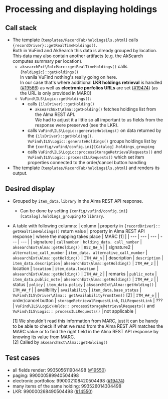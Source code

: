 # Processing and displaying holdings

## Call stack

* The template (`templates/RecordTab/holdingsils.phtml`) calls `{recordDriver}::getRealTimeHoldings()`.  
  Both in VuFind and AkSearch this data is already grouped by location.  
  This data may also contain another artifacts (e.g. the AkSearch computes summary per location).
  * `aksearchExt\SolcMarc::getRealTimeHoldings()` calls `{holdLogic}::getHoldings()`  
    In vanila VuFind nothing's really going on here.  
    In our case that's where additional **LKR holdings retrieval** is handled ([#19566](https://redmine.acdh.oeaw.ac.at/issues/19566))
    as well as **electronic porfolios URLs** are set ([#19474](https://redmine.acdh.oeaw.ac.at/issues/19474)) (as the URL is only provided in MARC)
  * `VuFind\ILS\Logic::getHoldings()`:
    * calls `{ilsDriver}::getHolding()`
        * `aksearchExt\Alma::getHolding()` fetches holdings list from the Alma REST API.  
          We had to adjust it a little so all important to us fields from the response were preserved (see the LKR).
    * calls `VuFind\ILS\Logic::generateHoldings()` on data returned by the `{ilsDriver}::getHolding()`.  
      `VuFind\ILS\Logic::generateHoldings()` groups holdings list by the `{config/vufind/config.ini}[Catalog].holdings_grouping`
    * calls `VuFind\ILS\Logic::processStorageRetrievalRequests()` and `VuFind\ILS\Logic::processILLRequests()`
      which set item properties connected to the order/cancel button handling
* The template (`templates/RecordTab/holdingsils.phtml`) and renders its output.

## Desired display

* Grouped by `item_data.library` in the Alma REST API response.
  * Can be done by setting `{config/vufind/config.ini}[Catalog].holdings_grouping` to `library`.
* A table with following columns:
  | column | property in `{recordDriver}:: getRealTimeHoldings()` return value | property in Alma REST API response | where the mapping takes place | MARC [1] |
  | --- | --- | --- | --- | --- |
  | signature   | `callnumber`              | `holding_data. call_number`          | `aksearchExt\Alma::getHolding()` | `852_8#_h`     |
  | signature2  | `alternative_call_number` | `item_data. alternative_call_number` | `aksearchExt\Alma::getHolding()` | `ITM_##_n`     |
  | description | `description`             | `item_data.description`              | `aksearchExt\Alma::getHolding()` | `ITM_##_z`     |
  | location    | `location`                | `item_data.location`                 | `aksearchExt\Alma::getHolding()` | `ITM_##_2`     |
  | remarks     | `public_note`             | `item_data.public_note`              | `aksearchExt\Alma::getHolding()` | `ITM_##_z`     |
  | status      | `policy`                  | `item_data.policy`                   | `aksearchExt\Alma::getHolding()` | `ITM_##_f`     |
  | availbility | `availability`            | `item_data.base_status`              | `VuFind\ILS\Driver\Alma:: getAvailabilityFromItem()` [2] | `ITM_##_e`     |
  | order/cancel button | `storageRetrievalRequestLink`, `ILLRequestLink` | ???    | `VuFind\ILS\Logic\Holds:: processStorageRetrievalRequests()` and `VuFind\ILS\Logic:: processILLRequests()` | not applicable |
  
  [1] We shouldn't read this information from MARC, just it can be handy to be able to check if what we read from the Alma REST API matches the MARC value
      or to find the right field in the Alma REST API response by knowing its value from MARC.  
  [2] Called by `aksearchExt\Alma::getHolding()`

## Test cases

* all fields render: 993505611904498 ([#19550](https://redmine.acdh.oeaw.ac.at/issues/14550#note-40))
* paging: 990000589940504498
* electronic portfolios: 990002108420504498 ([#19474](https://redmine.acdh.oeaw.ac.at/issues/19474))
* many items of the same holding: 993526014304498
* LKR: 990000268490504498 ([#14550](https://redmine.acdh.oeaw.ac.at/issues/14550))
